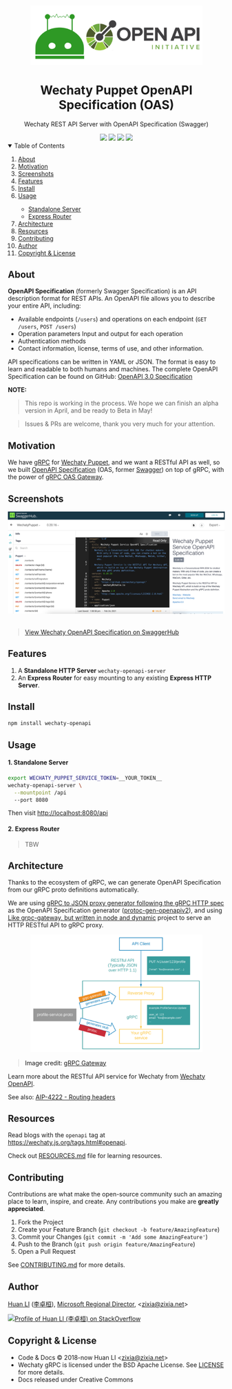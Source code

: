 <div align="center">
<img src="assets/images/wechaty-openapi-logo.svg" width="400" />
<br />
<h1>Wechaty Puppet OpenAPI Specification (OAS)</h1>
<p>
Wechaty REST API Server with OpenAPI Specification (Swagger)
</p>
<a href="https://github.com/wechaty/openapi/issues
"><img src="https://img.shields.io/github/issues/wechaty/openapi?style=for-the-badge" /></a>
<a href="https://github.com/wechaty/openapi/network/members"><img src="https://img.shields.io/github/forks/wechaty/openapi?style=for-the-badge" /></a>
<a href="https://github.com/wechaty/openapi/stargazers"><img src="https://img.shields.io/github/stars/wechaty/openapi?style=for-the-badge" /></a>
<a href="https://github.com/wechaty/openapi/blob/master/LICENSE"><img src="https://img.shields.io/github/license/wechaty/openapi?style=for-the-badge" /></a>
</div>

<div align="center">

</div>

<details open="open">
<summary>Table of Contents</summary>
<ol>
<li><a href="#About">About</a></li>
<li><a href="#Motivation">Motivation</a></li>
<li><a href="#Screenshots">Screenshots</a></li>
<li><a href="#Features">Features</a></li>
<li><a href="#Install">Install</a></li>
<li>
<a href="#Usage">Usage</a></li>
<ul>
<li><a href="#1-Standalone-Server">Standalone Server</a></li>
<li><a href="#2-Express-Router">Express Router</a></li>
</li>
</ul>
<li><a href="#Architecture">Architecture</a></li>
<li><a href="#Resources">Resources</a></li>
<li><a href="#Contributing">Contributing</a></li>
<li><a href="#Author">Author</a></li>
<li><a href="#Copyright--License">Copyright & License</a></li>
</ol>

## About

**OpenAPI Specification** (formerly Swagger Specification) is an API description format for REST APIs. An OpenAPI file allows you to describe your entire API, including:

- Available endpoints (`/users`) and operations on each endpoint (`GET /users`, `POST /users`)
- Operation parameters Input and output for each operation
- Authentication methods
- Contact information, license, terms of use, and other information.

API specifications can be written in YAML or JSON. The format is easy to learn and readable to both humans and machines. The complete OpenAPI Specification can be found on GitHub: [OpenAPI 3.0 Specification](https://github.com/OAI/OpenAPI-Specification/blob/master/versions/3.0.2.md)

**NOTE:**

> This repo is working in the process.
> We hope we can finish an alpha version in April,
> and be ready to Beta in May!

> Issues & PRs are welcome, thank you very much for your attention.

## Motivation

We have [gRPC](https://github.com/wechaty/openapi) for [Wechaty Puppet](https://github.com/wechaty/wechaty-puppet), and we want a RESTful API as well, so we built [OpenAPI Specification](https://www.openapis.org/) (OAS, former [Swagger](https://swagger.io/)) on top of gRPC, with the power of [gRPC OAS Gateway](https://github.com/grpc-ecosystem/grpc-gateway).

## Screenshots

<div align="center">
<img src="assets/images/swagger.jpg" />
</div>

<br />

> [View Wechaty OpenAPI Specification on SwaggerHub](https://app.swaggerhub.com/apis/zixia/WechatyPuppet/)

## Features

1. A **Standalone HTTP Server** `wechaty-openapi-server`
2. An **Express Router** for easy mounting to any existing **Express HTTP Server**.

## Install

```sh
npm install wechaty-openapi
```

## Usage

#### 1. Standalone Server

```sh
export WECHATY_PUPPET_SERVICE_TOKEN=__YOUR_TOKEN__
wechaty-openapi-server \
  --mountpoint /api
  --port 8080
```

Then visit <http://localhost:8080/api>

#### 2. Express Router

> TBW

## Architecture

Thanks to the ecosystem of gRPC, we can generate OpenAPI Specification from our gRPC proto definitions automatically.

We are using [gRPC to JSON proxy generator following the gRPC HTTP spec](https://github.com/grpc-ecosystem/grpc-gateway) as the OpenAPI Specification generator ([protoc-gen-openapiv2](https://github.com/grpc-ecosystem/grpc-gateway/tree/master/protoc-gen-openapiv2)), and using [Like grpc-gateway, but written in node and dynamic](https://github.com/konsumer/grpc-dynamic-gateway) project to serve an HTTP RESTful API to gRPC proxy.

<div align="center"><a link="https://github.com/wechaty/openapi"><img src="https://raw.githubusercontent.com/wechaty/openapi/master/docs/images/grpc-gateway-architecture.svg" width="400" /><a></div>

> Image credit: [gRPC Gateway](https://grpc-ecosystem.github.io/grpc-gateway/)

Learn more about the RESTful API service for Wechaty from [Wechaty OpenAPI](https://github.com/wechaty/openapi).

See also: [AIP-4222 - Routing headers](https://google.aip.dev/client-libraries/4222)

## Resources

Read blogs with the `openapi` tag at https://wechaty.js.org/tags.html#openapi.

Check out [RESOURCES.md](RESOURCES.md) file for learning resources.

## Contributing

Contributions are what make the open-source community such an amazing place to learn, inspire, and create. Any contributions you make are **greatly appreciated**.

1. Fork the Project
2. Create your Feature Branch (`git checkout -b feature/AmazingFeature`)
3. Commit your Changes (`git commit -m 'Add some AmazingFeature'`)
4. Push to the Branch (`git push origin feature/AmazingFeature`)
5. Open a Pull Request

See [CONTRIBUTING.md](http://github.com/wechaty/openapi/blob/master/CONTRIBUTING.md) for more details.

## Author

[Huan LI](https://github.com/huan)
([李卓桓](http://linkedin.com/in/zixia)),
[Microsoft Regional Director](https://rd.microsoft.com/en-us/huan-li),
\<zixia@zixia.net\>

[![Profile of Huan LI (李卓桓) on StackOverflow](https://stackexchange.com/users/flair/265499.png)](https://stackexchange.com/users/265499)

## Copyright & License

- Code & Docs © 2018-now Huan LI \<zixia@zixia.net\>
- Wechaty gRPC is licensed under the BSD Apache License. See [LICENSE](https://github.com/wechaty/openapi/blob/master/LICENSE) for more details.
- Docs released under Creative Commons
